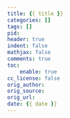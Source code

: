 ```yaml
---
title: {{ title }}
categories: []
tags: []
pid:
header: true
indent: false
mathjax: false
comments: true
toc:
    enable: true
cc_license: false
orig_author:
orig_source:
orig_url:
date: {{ date }}
---
```


<!-- more -->